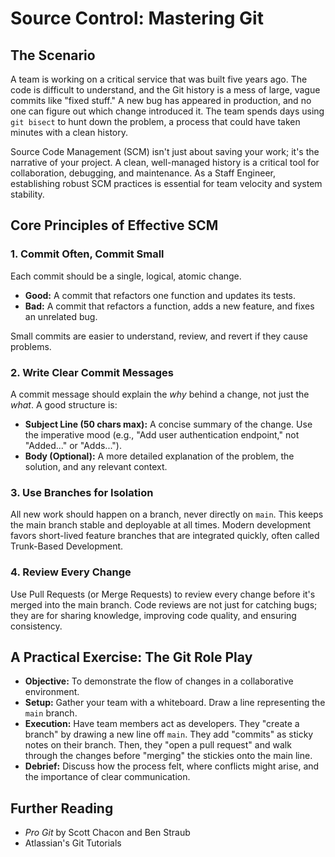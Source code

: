 # Source Control: Mastering Git

## The Scenario

A team is working on a critical service that was built five years ago. The code is difficult to understand, and the Git history is a mess of large, vague commits like "fixed stuff." A new bug has appeared in production, and no one can figure out which change introduced it. The team spends days using `git bisect` to hunt down the problem, a process that could have taken minutes with a clean history.

Source Code Management (SCM) isn't just about saving your work; it's the narrative of your project. A clean, well-managed history is a critical tool for collaboration, debugging, and maintenance. As a Staff Engineer, establishing robust SCM practices is essential for team velocity and system stability.

## Core Principles of Effective SCM

### 1. Commit Often, Commit Small

Each commit should be a single, logical, atomic change.

*   **Good:** A commit that refactors one function and updates its tests.
*   **Bad:** A commit that refactors a function, adds a new feature, and fixes an unrelated bug.

Small commits are easier to understand, review, and revert if they cause problems.

### 2. Write Clear Commit Messages

A commit message should explain the *why* behind a change, not just the *what*. A good structure is:

-   **Subject Line (50 chars max):** A concise summary of the change. Use the imperative mood (e.g., "Add user authentication endpoint," not "Added..." or "Adds...").
-   **Body (Optional):** A more detailed explanation of the problem, the solution, and any relevant context.

### 3. Use Branches for Isolation

All new work should happen on a branch, never directly on `main`. This keeps the main branch stable and deployable at all times. Modern development favors short-lived feature branches that are integrated quickly, often called Trunk-Based Development.

### 4. Review Every Change

Use Pull Requests (or Merge Requests) to review every change before it's merged into the main branch. Code reviews are not just for catching bugs; they are for sharing knowledge, improving code quality, and ensuring consistency.

## A Practical Exercise: The Git Role Play

-   **Objective:** To demonstrate the flow of changes in a collaborative environment.
-   **Setup:** Gather your team with a whiteboard. Draw a line representing the `main` branch.
-   **Execution:** Have team members act as developers. They "create a branch" by drawing a new line off `main`. They add "commits" as sticky notes on their branch. Then, they "open a pull request" and walk through the changes before "merging" the stickies onto the main line.
-   **Debrief:** Discuss how the process felt, where conflicts might arise, and the importance of clear communication.

## Further Reading

-   *Pro Git* by Scott Chacon and Ben Straub
-   Atlassian's Git Tutorials
